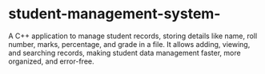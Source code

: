 # student-management-system-
 A C++ application to manage student records, storing details like name, roll number, marks, percentage, and grade in a file. It allows adding, viewing, and searching records, making student data management faster, more organized, and error-free.
